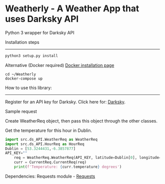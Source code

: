 Weatherly - A Weather App that uses Darksky API
===
Python 3 wrapper for Darksky API

Installation steps
***
```python
python3 setup.py install
```

Alternative (Docker required) [Docker installation page](https://docs.docker.com/v17.09/engine/installation/#time-based-release-schedule)


```docker
cd ~/Weatherly
docker-compose up

```


How to use this library:
***
Register for an API key for Darksky. Click here for: [Darksky](https://darksky.net/forecast/).

Sample request

Create WeatherReq object, then pass this object through the other classes.

Get the temperature for this hour in Dublin.

```python
import src.ds_API.WeatherReq as WeatherReq
import src.ds_API.HourReq as HourReq
Dublin = [53.3244431,-6.3857877]
API_KEY=""
    req = WeatherReq.WeatherReq(API_KEY, latitude=Dublin[0], longitude=Dublin[1])
    curr = CurrentReq.CurrentReq(req)
    print(f'Temperature: {curr.temperature} degrees')
```

Dependencies:
Requests module - [Requests](https://pypi.org/project/requests/)
